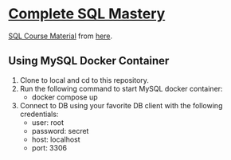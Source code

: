 # [Complete SQL Mastery](https://codewithmosh.com/p/complete-sql-mastery)

[SQL Course Material](https://cdn.fs.teachablecdn.com/i5NkVwu2R7IZisWYxVzE) from [here](https://codewithmosh.com/courses/525068/lectures/9590092).

## Using MySQL Docker Container

1. Clone to local and cd to this repository.
2. Run the following command to start MySQL docker container:
    - docker compose up
3. Connect to DB using your favorite DB client with the following credentials:
    - user: root
    - password: secret
    - host: localhost
    - port: 3306
